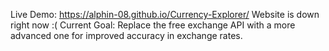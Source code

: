 Live Demo: https://alphin-08.github.io/Currency-Explorer/ 
Website is down right now :(
Current Goal: Replace the free exchange API with a more advanced one for improved accuracy in exchange rates.
